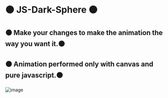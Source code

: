 # ⚫ JS-Dark-Sphere ⚫
## ⚫ Make your changes to make the animation the way you want it.⚫
## ⚫ Animation performed only with canvas and pure javascript.⚫
![image](https://user-images.githubusercontent.com/94203956/184226856-5572010c-ecf2-495c-a8d2-31fa55bc512a.png)
